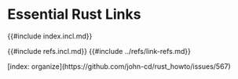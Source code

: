 # Essential Rust Links

{{#include index.incl.md}}

{{#include refs.incl.md}}
{{#include ../refs/link-refs.md}}

<div class="hidden">
[index: organize](https://github.com/john-cd/rust_howto/issues/567)
</div>
